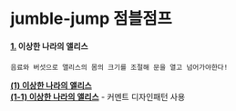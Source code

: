 # jumble-jump 점블점프

#### [ 1.](jumbles/alice_in_wonderland.md) 이상한 나라의 앨리스
    음료와 버섯으로 앨리스의 몸의 크기를 조절해 문을 열고 넘어가야한다!  
[**(1) 이상한 나라의 앨리스**](https://github.com/sotogito/jumble-jump/tree/1-alice-in-wonderland)   
[**(1-1) 이상한 나라의 앨리스**](https://github.com/sotogito/jumble-jump/tree/1-alice-in-wonderland-develop) - 커멘트 디자인패턴 사용
